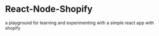 # React-Node-Shopify
a playground for learning and experimenting with a simple react app with shopify
